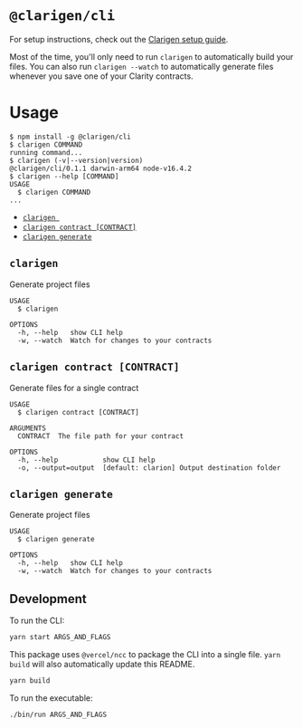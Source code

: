 # `@clarigen/cli`

For setup instructions, check out the [Clarigen setup guide](https://github.com/hstove/clarigen#setup-guide).

Most of the time, you'll only need to run `clarigen` to automatically build your files. You can also run `clarigen --watch` to automatically generate files whenever you save one of your Clarity contracts.

# Usage

<!-- usage -->
```sh-session
$ npm install -g @clarigen/cli
$ clarigen COMMAND
running command...
$ clarigen (-v|--version|version)
@clarigen/cli/0.1.1 darwin-arm64 node-v16.4.2
$ clarigen --help [COMMAND]
USAGE
  $ clarigen COMMAND
...
```
<!-- usagestop -->

<!-- commands -->
* [`clarigen `](#clarigen-)
* [`clarigen contract [CONTRACT]`](#clarigen-contract-contract)
* [`clarigen generate`](#clarigen-generate)

## `clarigen `

Generate project files

```
USAGE
  $ clarigen

OPTIONS
  -h, --help   show CLI help
  -w, --watch  Watch for changes to your contracts
```

## `clarigen contract [CONTRACT]`

Generate files for a single contract

```
USAGE
  $ clarigen contract [CONTRACT]

ARGUMENTS
  CONTRACT  The file path for your contract

OPTIONS
  -h, --help           show CLI help
  -o, --output=output  [default: clarion] Output destination folder
```

## `clarigen generate`

Generate project files

```
USAGE
  $ clarigen generate

OPTIONS
  -h, --help   show CLI help
  -w, --watch  Watch for changes to your contracts
```
<!-- commandsstop -->

## Development

To run the CLI:

```bash
yarn start ARGS_AND_FLAGS
```

This package uses `@vercel/ncc` to package the CLI into a single file. `yarn build` will also automatically update this README.

```bash
yarn build
```

To run the executable:

```bash
./bin/run ARGS_AND_FLAGS
```
